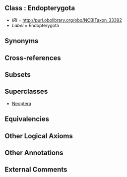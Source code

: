 
## Class : Endopterygota

 * *IRI* = http://purl.obolibrary.org/obo/NCBITaxon_33392
 * *Label* = Endopterygota

## Synonyms


## Cross-references


## Subsets


## Superclasses

 * [Neoptera](../../NCBITaxon/40/NCBITaxon_33340.md)

## Equivalencies


## Other Logical Axioms


## Other Annotations


## External Comments

